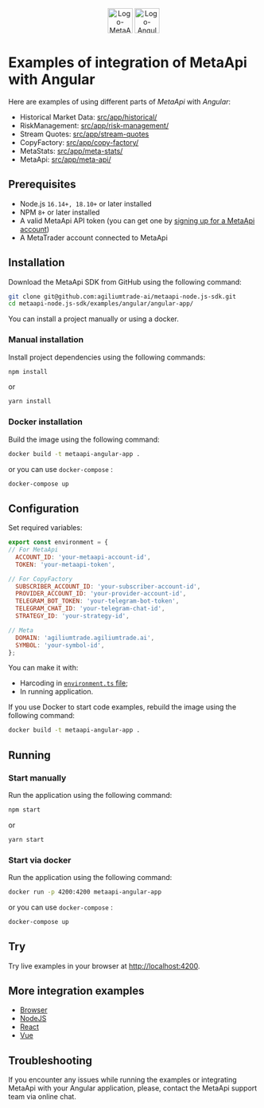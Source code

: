 <div align="center">
  <img src="https://metaapi.cloud/favicon.ico" alt="Logo-MetaApi" width="50" height="50"/> 
  <img src="https://angular.io/assets/images/favicons/favicon.ico" alt="Logo-Angular" width="50" height="50"/>
</div>

# Examples of integration of MetaApi with Angular

Here are examples of using different parts of _MetaApi_ with _Angular_:

- Historical Market Data: [src/app/historical/](./src/app/historical)
- RiskManagement: [src/app/risk-management/](./src/app/risk-management)
- Stream Quotes: [src/app/stream-quotes](./src/app/stream-quotes)
- CopyFactory: [src/app/copy-factory/](./src/app/copy-factory)
- MetaStats: [src/app/meta-stats/](./src/app/meta-stats)
- MetaApi: [src/app/meta-api/](./src/app/meta-api)

## Prerequisites

- Node.js `16.14+, 18.10+` or later installed
- NPM `8+` or later installed
- A valid MetaApi API token (you can get one by [signing up for a MetaApi account](https://app.metaapi.cloud/token))
- A MetaTrader account connected to MetaApi

## Installation

Download the MetaApi SDK from GitHub using the following command:

```bash
git clone git@github.com:agiliumtrade-ai/metaapi-node.js-sdk.git
cd metaapi-node.js-sdk/examples/angular/angular-app/
```

You can install a project manually or using a docker.

### Manual installation

Install project dependencies using the following commands:

```bash
npm install
```

or

```bash
yarn install
```

### Docker installation

Build the image using the following command:

```bash
docker build -t metaapi-angular-app .
```

or you can use `docker-compose` :

```bash
docker-compose up
```

## Configuration

Set required variables:

``` javascript
export const environment = {
// For MetaApi
  ACCOUNT_ID: 'your-metaapi-account-id',
  TOKEN: 'your-metaapi-token',

// For CopyFactory
  SUBSCRIBER_ACCOUNT_ID: 'your-subscriber-account-id',
  PROVIDER_ACCOUNT_ID: 'your-provider-account-id',
  TELEGRAM_BOT_TOKEN: 'your-telegram-bot-token',
  TELEGRAM_CHAT_ID: 'your-telegram-chat-id',
  STRATEGY_ID: 'your-strategy-id',

// Meta
  DOMAIN: 'agiliumtrade.agiliumtrade.ai',
  SYMBOL: 'your-symbol-id',
};
```

You can make it with:

- Harcoding in [`environment.ts` file](./src/app/environment/environment.ts);
- In running application.

If you use Docker to start code examples, rebuild the image using the following command:

```bash
docker build -t metaapi-angular-app .
```

## Running

### Start manually

Run the application using the following command:

```bash
npm start 
```

or

```bash
yarn start
```

### Start via docker

Run the application using the following command:

```bash
docker run -p 4200:4200 metaapi-angular-app
```

or you can use `docker-compose` :

```bash
docker-compose up
```

## Try

Try live examples in your browser at [http://localhost:4200](http://localhost:4200).

## More integration examples

- [Browser](./../../browser)
- [NodeJS](./../../node)
- [React](./../../react)
- [Vue](./../../vue)

## Troubleshooting

If you encounter any issues while running the examples or integrating MetaApi with your Angular application, please, contact the MetaApi support team via online chat.
